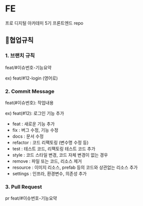 # FE
프로 디지털 아카데미 5기 프론트엔드 repo

## 📍협업규칙

### 1. 브랜치 규칙

feat/#이슈번호-기능요약

ex) feat/#12-login (영어로)

### 2. Commit Message

feat(#이슈번호): 작업내용

ex) feat(#12): 로그인 기능 추가

- feat : 새로운 기능 추가
- fix : 버그 수정, 기능 수정
- docs : 문서 수정
- refactor : 코드 리팩토링 (변수명 수정 등)
- test : 테스트 코드, 리팩토링 테스트 코드 추가
- style : 코드 스타일 변경, 코드 자체 변경이 없는 경우
- remove : 파일 또는 코드, 리소스 제거
- resource : 이미지 리소스, prefab 등의 코드와 상관없는 리소스 추가
- settings : 인프라, 환경변수, 의존성 추가 

### 3. Pull Request

pr feat/#이슈번호-기능요약
